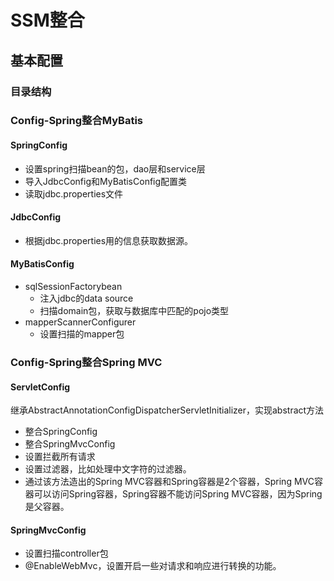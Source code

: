 # SSM整合

## 基本配置

### 目录结构

### Config-Spring整合MyBatis

#### SpringConfig

* 设置spring扫描bean的包，dao层和service层
* 导入JdbcConfig和MyBatisConfig配置类
* 读取jdbc.properties文件

#### JdbcConfig

* 根据jdbc.properties用的信息获取数据源。

#### MyBatisConfig

* sqlSessionFactorybean
  * 注入jdbc的data source
  * 扫描domain包，获取与数据库中匹配的pojo类型
* mapperScannerConfigurer
  * 设置扫描的mapper包

### Config-Spring整合Spring MVC

#### ServletConfig

继承AbstractAnnotationConfigDispatcherServletInitializer，实现abstract方法

* 整合SpringConfig
* 整合SpringMvcConfig
* 设置拦截所有请求
* 设置过滤器，比如处理中文字符的过滤器。
* 通过该方法造出的Spring MVC容器和Spring容器是2个容器，Spring MVC容器可以访问Spring容器，Spring容器不能访问Spring MVC容器，因为Spring是父容器。

#### SpringMvcConfig

* 设置扫描controller包
* @EnableWebMvc，设置开启一些对请求和响应进行转换的功能。